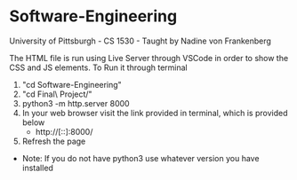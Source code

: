 # Software-Engineering
University of Pittsburgh - CS 1530 - Taught by Nadine von Frankenberg  

The HTML file is run using Live Server through VSCode in order to show the CSS and JS elements.
To Run it through terminal 
1. "cd Software-Engineering"
2. "cd Final\ Project/"
3. python3 -m http.server 8000
4. In your web browser visit the link provided in terminal, which is provided below
   - http://[::]:8000/
6. Refresh the page
   
  - Note: If you do not have python3 use whatever version you have installed
